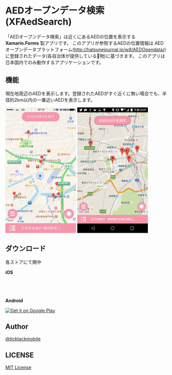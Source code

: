 # AEDオープンデータ検索 (XFAedSearch)

「AEDオープンデータ検索」は近くにあるAEDの位置を表示する __Xamarin.Forms__ 製アプリです。
このアプリが参照するAEDの位置情報は AEDオープンデータプラットフォーム(http://hatsunejournal.jp/w8/AEDOpendata/)
に登録されたデータ(各自治体が提供している物)に基づきます。
このアプリは日本国内でのみ動作するアプリケーションです。

## 機能

現在地周辺のAEDを表示します。登録されたAEDがすぐ近くに無い場合でも、半径約2km以内の一番近いAEDを表示します。

<img src="screenshots/Screenshot_iOS.jpg" alt="iOS" width="220" />
<img src="screenshots/Screenshot_Android.png" alt="Android" width="220" />

## ダウンロード

各ストアにて開中

__iOS__

<a href="https://geo.itunes.apple.com/jp/app/aedopundeta-jian-suo/id1083912767?mt=8" style="display:inline-block;overflow:hidden;background:url(http://linkmaker.itunes.apple.com/images/badges/en-us/badge_appstore-lrg.svg) no-repeat;width:165px;height:40px;"></a>

__Android__

<a href="https://play.google.com/store/apps/details?id=net.p3ppp.xfaedsearch&hl=ja&utm_source=global_co&utm_medium=prtnr&utm_content=Mar2515&utm_campaign=PartBadge&pcampaignid=MKT-AC-global-none-all-co-pr-py-PartBadges-Oct1515-1"><img alt="Get it on Google Play" height="45" src="https://play.google.com/intl/en_us/badges/images/apps/en-play-badge.png" /></a>

## Author

[@ticktackmobile](https://twitter.com/ticktackmobile)

## LICENSE

[MIT License](LICENSE)

